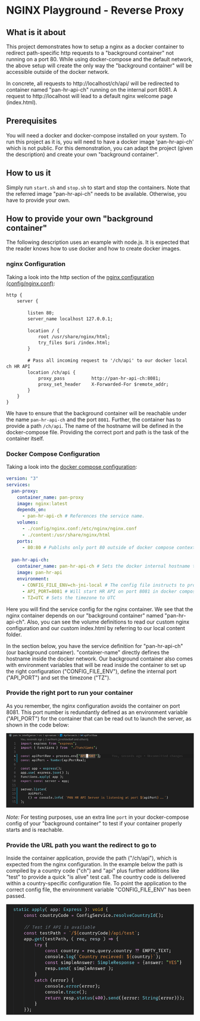 NGINX Playground - Reverse Proxy
================================

## What is it about
This project demonstrates how to setup a nginx as a docker container to redirect path-specific 
http requests to a "background container" not running on a port 80.
While using docker-compose and the default network, the above setup will create the only way the "background container" will be accessible outside of the docker network.

In concrete, all requests to http://localhost/ch/api/ will be redirected to container named "pan-hr-api-ch" running on the internal port 8081. A request to http://localhost will lead to a default nginx welcome page (index.html).

## Prerequisites
You will need a docker and docker-compose installed on your system.
To run this project as it is, you will need to have a docker image 'pan-hr-api-ch' which is not 
public. For this demonstration, you can adapt the project (given the description) and create your own "background container".

## How to us it
Simply run `start.sh` and `stop.sh` to start and stop the containers. Note that the referred image "pan-hr-api-ch" needs to be available. Otherwise, you have to provide your own.

## How to provide your own "background container"
The following description uses an example with node.js. It is expected that the reader knows how to use docker and how to create docker images.

### nginx Configuration
Taking a look into the http section of the [nginx configuration (config/nginx.conf)](/config/nginx.conf):

```nginx
http {
	server {

		listen 80;
		server_name localhost 127.0.0.1;

		location / {
			root /usr/share/nginx/html;
			try_files $uri /index.html;
		}
		
		# Pass all incoming request to '/ch/api' to our docker local ch HR API
		location /ch/api {
			proxy_pass			http://pan-hr-api-ch:8081;
			proxy_set_header	X-Forwarded-For $remote_addr;
		}
	}
}
```
We have to ensure that the background container will be reachable under the name `pan-hr-api-ch` and 
the port `8081`. Further, the container has to provide a path `/ch/api`.
The name of the hostname will be defined in the docker-compose file. Providing the correct port and path is the task of the container itself.


### Docker Compose Configuration
Taking a look into the [docker compose configuration](docker-compose.yml):
```yaml
version: "3"
services:
  pan-proxy:
    container_name: pan-proxy
    image: nginx:latest
    depends_on:
      - pan-hr-api-ch # References the service name.
    volumes:
      - ./config/nginx.conf:/etc/nginx/nginx.conf
      - ./content:/usr/share/nginx/html
    ports:
      - 80:80 # Publishs only port 80 outside of docker compose context.

  pan-hr-api-ch:
    container_name: pan-hr-api-ch # Sets the docker internal hostname to be called on http://pan-hr-api-ch.
    image: pan-hr-api
    environment:
      - CONFIG_FILE_ENV=ch-jni-local # The config file instructs to provide an URL following "/ch/api/...".
      - API_PORT=8081 # Will start HR API on port 8081 in docker compose context.
      - TZ=UTC # Sets the timezone to UTC
```
Here you will find the service config for the nginx container. We see that the nginx container depends on our "background container" named "pan-hr-api-ch". Also, you can see the volume definitions to read our custom nginx configuration and our custom index.html by referring to our local content folder.

In the section below, you have the service definition for "pan-hr-api-ch" (our background container).
"container-name" directly defines the hostname inside the docker network.
Our background container also comes with environment variables that will be read inside the container to set up the right configuration ("CONFIG_FILE_ENV"), define the internal port ("API_PORT") and set the timezone ("TZ").


### Provide the right port to run your container
As you remember, the nginx configuration avoids the container on port 8081. This port number is redundantly defined as an environment variable ("API_PORT") for the container that can be read out to launch the server, as shown in the code below: 

![Providing the correct port](/images/code_port.png)

*Note:* For testing purposes, use an extra line `port` in your docker-compose config of your "background container" to test if your container properly starts and is reachable.

### Provide the URL path you want the redirect to go to
Inside the container application, provide the path ("/ch/api"), which is expected from the nginx configuration. 
In the example below the path is compiled by a country code ("ch") and "api" plus further additions like "test" to provide a quick "is alive" test call. The country code is delivered within a country-specific configuration file. To point the application to the correct config file, the environment variable "CONFIG_FILE_ENV" has been passed.

![Providing the correct path](/images/code_path.png)